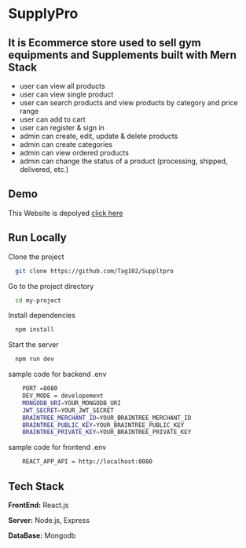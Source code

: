 
# SupplyPro

It is Ecommerce store used to sell gym equipments and Supplements built with Mern Stack
-
- user can view all products
- user can view single product
- user can search products and view products by category and price range
- user can add to cart 
- user can register & sign in
- admin can create, edit, update & delete products
- admin can create categories
- admin can view ordered products
- admin can change the status of a product (processing, shipped, delivered, etc.)



## Demo
This Website is depolyed [click here]([https://linktodocumentation](https://colorful-calf-hosiery.cyclic.app/))
## Run Locally

Clone the project

```bash
  git clone https://github.com/Tag102/Suppltpro
```

Go to the project directory

```bash
  cd my-project
```

Install dependencies

```bash
  npm install
```

Start the server

```bash
  npm run dev
```

sample code for backend .env
```bash
    PORT =8080
    DEV_MODE = developement
    MONGODB_URI=YOUR_MONGODB_URI
    JWT_SECRET=YOUR_JWT_SECRET
    BRAINTREE_MERCHANT_ID=YOUR_BRAINTREE_MERCHANT_ID
    BRAINTREE_PUBLIC_KEY=YOUR_BRAINTREE_PUBLIC_KEY
    BRAINTREE_PRIVATE_KEY=YOUR_BRAINTREE_PRIVATE_KEY
```

sample code for frontend .env
```bash
    REACT_APP_API = http://localhost:8080
```
## Tech Stack

**FrontEnd:** React.js

**Server:** Node.js, Express

**DataBase:** Mongodb

